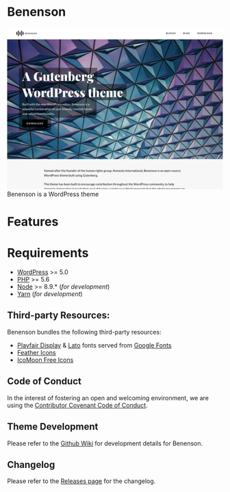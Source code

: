 # Benenson
![Benenson Theme Screenshot](./screenshot.jpg)
Benenson is a WordPress theme 

# Features


# Requirements
- [WordPress](https://wordpress.org) >= 5.0
- [PHP](https://php.net) >=  5.6
- [Node](https://nodejs.org) >= 8.9.* (_for development_)
- [Yarn](https://yarnpkg.com) (_for development_)

## Third-party Resources:
Benenson bundles the following third-party resources:

- [Playfair Display](https://fonts.google.com/specimen/Playfair+Display) & [Lato](https://fonts.google.com/specimen/Lato) fonts served from [Google Fonts](https://fonts.google.com/)
- [Feather Icons](https://feathericons.com/)
- [IcoMoon Free Icons](https://github.com/Keyamoon/IcoMoon-Free)

## Code of Conduct
In the interest of fostering an open and welcoming environment, we are using the [Contributor Covenant Code of Conduct](CODE_OF_CONDUCT.md).

## Theme Development
Please refer to the [Github Wiki](https://github.com/bigbitecreative/benenson/wiki) for development details for Benenson.

## Changelog
Please refer to the [Releases page](https://github.com/bigbitecreative/benenson/releases) for the changelog.

